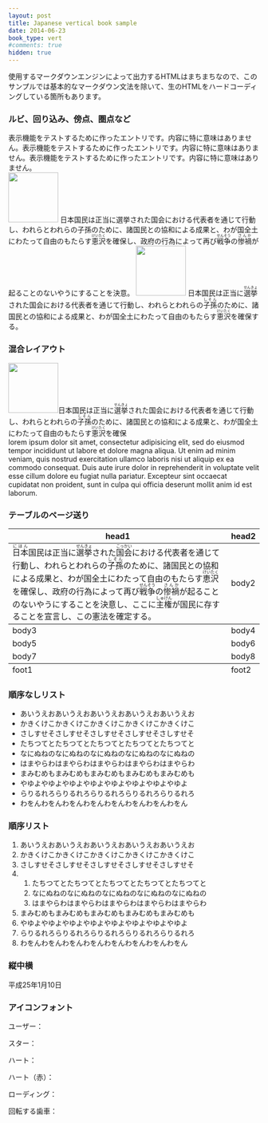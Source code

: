 ```yaml
---
layout: post
title: Japanese vertical book sample
date: 2014-06-23
book_type: vert
#comments: true
hidden: true
---
```


<div class="gap-after">使用するマークダウンエンジンによって出力するHTMLはまちまちなので、このサンプルでは基本的なマークダウン文法を除いて、生のHTMLをハードコーディングしている箇所もあります。</div>

### ルビ、回り込み、傍点、圏点など


<div class="drop-caps">表示機能をテストするために作ったエントリです。内容に特に意味はありません。表示機能をテストするために作ったエントリです。内容に特に意味はありません。表示機能をテストするために作ったエントリです。内容に特に意味はありません。</div>

<img src="{{site.baseurl}}/assets/tb-brand.png" width="100" height="100" class="float-start disp-block gap-end">
日本国民は正当に選挙された国会における代表者を通じて行動し、われらとわれらの子孫のために、諸国民との協和による成果と、わが国全土にわたって自由のもたらす<ruby><rb>恵沢</rb><rt>けいたく</rt></ruby>を確保し、政府の行為によって再び<ruby><rb>戦争</rb><rt>せんそう</rt></ruby>の<ruby><rb>惨禍</rb><rt>さんか</rt></ruby>が起ることのないやうにすることを決意。

<img src="{{site.baseurl}}/assets/tb-brand.png" width='100' height='100' class="disp-block float-end">
日本国民は正当に<ruby>選挙<rt>せんきょ</rt></ruby>された国会における代表者を通じて行動し、<span class='empha-sesame-filled'>われら</span>と<span class='empha-double-circle-filled'>われら</span>の<ruby><rb>子孫</rb><rt>しそん</rt></ruby>のために、諸国民との協和による成果と、わが国全土にわたって自由のもたらす<ruby><rb>恵沢</rb><rt>けいたく</rt></ruby>を確保する。

<h3 class="break-before">混合レイアウト</h3>

<div><img src="http://www.gravatar.com/avatar/cc261502060d214e7c482da86be35de3?s=128&d=identicon" width='100' height='100' class="float-start gap-end disp-block">日本国民は正当に<ruby>選挙<rt>せんきょ</rt></ruby>された国会における代表者を通じて行動し、われらとわれらの<ruby><rb>子孫</rb><rt>しそん</rt></ruby>のために、諸国民との協和による成果と、わが国全土にわたって自由のもたらす<ruby><rb>恵沢</rb><rt>けいたく</rt></ruby>を確保</div>

<div class="flow-flip gap-after">lorem ipsum dolor sit amet, consectetur adipisicing elit, sed do eiusmod tempor incididunt ut labore et dolore magna aliqua. Ut enim ad minim veniam, quis nostrud exercitation ullamco laboris nisi ut aliquip ex ea commodo consequat. Duis aute irure dolor in reprehenderit in voluptate velit esse cillum dolore eu fugiat nulla pariatur. Excepteur sint occaecat cupidatat non proident, sunt in culpa qui officia deserunt mollit anim id est laborum.</div>

### テーブルのページ送り

<table class="gap-after">
  <thead>
    <tr><th>head1</th><th>head2</th></tr>
  </thead>
  <tbody>
    <tr><td><ruby>日本<rt>にほん</rt></ruby>国民は正当に<span class="xx-large"><ruby>選挙<rt>せんきょ</rt></ruby></span>された<ruby>国会<rt>こっかい</rt></ruby>における代表者を通じて行動し、われらとわれらの<ruby><rb>子孫</rb><rt>しそん</rt></ruby>のために、諸国民との協和による成果と、わが国全土にわたって自由のもたらす<ruby><rb>恵沢</rb><rt>けいたく</rt></ruby>を確保し、政府の行為によって再び<ruby><rb>戦争</rb><rt>せんそう</rt></ruby>の<ruby><rb>惨禍</rb><rt>さんか</rt></ruby>が起ることのないやうにすることを決意し、ここに<ruby><rb>主権</rb><rt>しゅけん</rt></ruby>が国民に存することを宣言し、この憲法を確定する。</td><td>body2</td></tr>
  </tbody>
  <tr><td>body3</td><td>body4</td></tr>
  <tr><td>body5</td><td>body6</td></tr>
  <tr><td>body7</td><td>body8</td></tr>
  <tfoot>
    <tr><td>foot1</td><td>foot2</td></tr>
  </tfoot>
</table>

### 順序なしリスト
<ul class="gap-after">
<li>あいうえおあいうえおあいうえおあいうえおあいうえお</li>
<li>かきくけこかきくけこかきくけこかきくけこかきくけこ</li>
<li>さしすせそさしすせそさしすせそさしすせそさしすせそ</li>
<li>たちつてとたちつてとたちつてとたちつてとたちつてと</li>
<li>なにぬねのなにぬねのなにぬねのなにぬねのなにぬねの</li>
<li>はまやらわはまやらわはまやらわはまやらわはまやらわ</li>
<li>まみむめもまみむめもまみむめもまみむめもまみむめも</li>
<li>やゆよやゆよやゆよやゆよやゆよやゆよやゆよやゆよ</li>
<li>らりるれろらりるれろらりるれろらりるれろらりるれろ</li>
<li>わをんわをんわをんわをんわをんわをんわをんわをん</li>
</ul>

### 順序リスト
<ol class="gap-after">
<li>あいうえおあいうえおあいうえおあいうえおあいうえお</li>
<li>かきくけこかきくけこかきくけこかきくけこかきくけこ</li>
<li>さしすせそさしすせそさしすせそさしすせそさしすせそ</li>
<li><ol class='lst-lower-alpha'>
<li>たちつてとたちつてとたちつてとたちつてとたちつてと</li>
<li>なにぬねのなにぬねのなにぬねのなにぬねのなにぬねの</li>
<li>はまやらわはまやらわはまやらわはまやらわはまやらわ</li>
</ol></li>
<li>まみむめもまみむめもまみむめもまみむめもまみむめも</li>
<li>やゆよやゆよやゆよやゆよやゆよやゆよやゆよやゆよ</li>
<li>らりるれろらりるれろらりるれろらりるれろらりるれろ</li>
<li>わをんわをんわをんわをんわをんわをんわをんわをん</li>
</ol>

### 縦中横

<div class="gap-after">平成<span class='tcy'>25</span>年<span class='tcy'>1</span>月<span class='tcy'>10</span>日</div>

### アイコンフォント

ユーザー：<fa name="user">

スター：<fa name="star">

ハート：<fa name="heart">

ハート（赤）：<fa name="heart" style="color:red">

ローディング：<fa name="spin spinner">

回転する歯車：<fa name="spin cog">













